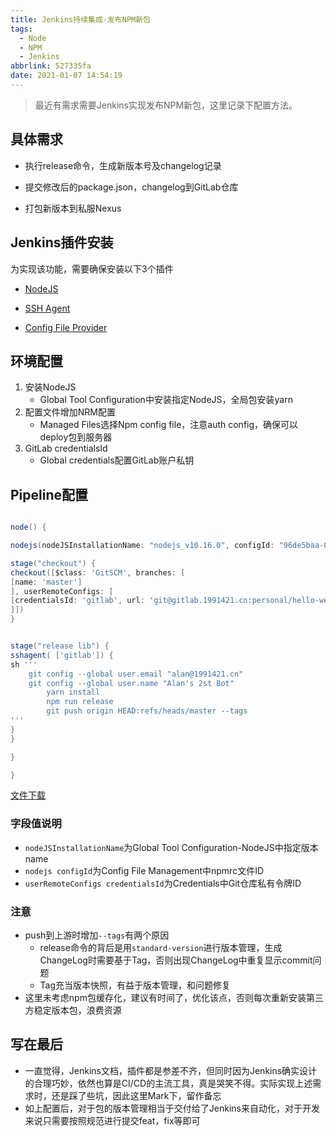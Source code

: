 ```yaml
---
title: Jenkins持续集成-发布NPM新包
tags:
  - Node
  - NPM
  - Jenkins
abbrlink: 527335fa
date: 2021-01-07 14:54:19
---
```


> 最近有需求需要Jenkins实现发布NPM新包，这里记录下配置方法。



## 具体需求

- 执行release命令，生成新版本号及changelog记录

- 提交修改后的package.json，changelog到GitLab仓库

- 打包新版本到私服Nexus

## Jenkins插件安装

为实现该功能，需要确保安装以下3个插件

- [NodeJS](https://plugins.jenkins.io/nodejs/)

- [SSH Agent](https://plugins.jenkins.io/ssh-agent/)

- [Config File Provider](https://plugins.jenkins.io/config-file-provider/)

  

## 环境配置

1. 安装NodeJS
   - Global Tool Configuration中安装指定NodeJS，全局包安装yarn
2. 配置文件增加NRM配置
   - Managed Files选择Npm config file，注意auth config，确保可以deploy包到服务器
3. GitLab credentialsId
   - Global credentials配置GitLab账户私钥

## Pipeline配置

```groovy

node() {

nodejs(nodeJSInstallationName: "nodejs_v10.16.0", configId: "96de5baa-02b1-4cb9-9f65-e8f96452b59c") {

stage("checkout") {
checkout([$class: 'GitSCM', branches: [
[name: 'master']
], userRemoteConfigs: [
[credentialsId: 'gitlab', url: 'git@gitlab.1991421.cn:personal/hello-web.git']
]])
}


stage("release lib") {
sshagent( ['gitlab']) {
sh '''
    git config --global user.email "alan@1991421.cn"
    git config --global user.name "Alan's 2st Bot"
		yarn install
		npm run release
		git push origin HEAD:refs/heads/master --tags
'''
}
}

}

}

```



[文件下载]([**jenkins-release-npm.groovy**](https://gist.github.com/alanhg/fcdf6daeb9ded0e5427578f5aafdf023#file-jenkins-release-npm-groovy))

### 字段值说明

- `nodeJSInstallationName`为Global Tool Configuration-NodeJS中指定版本name
- `nodejs configId`为Config File Management中npmrc文件ID
- `userRemoteConfigs credentialsId`为Credentials中Git仓库私有令牌ID



### 注意

- push到上游时增加`--tags`有两个原因
  - release命令的背后是用`standard-version`进行版本管理，生成ChangeLog时需要基于Tag，否则出现ChangeLog中重复显示commit问题
  - Tag充当版本快照，有益于版本管理，和问题修复
- 这里未考虑npm包缓存化，建议有时间了，优化该点，否则每次重新安装第三方稳定版本包，浪费资源

## 写在最后

- 一直觉得，Jenkins文档，插件都是参差不齐，但同时因为Jenkins确实设计的合理巧妙，依然也算是CI/CD的主流工具，真是哭笑不得。实际实现上述需求时，还是踩了些坑，因此这里Mark下，留作备忘
- 如上配置后，对于包的版本管理相当于交付给了Jenkins来自动化，对于开发来说只需要按照规范进行提交feat，fix等即可
